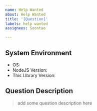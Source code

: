 ```yaml
---
name: Help Wanted
about: Help Wanted
title: '[Question]'
labels: help wanted
assignees: Soontao

---
```


## System Environment

* OS:
* NodeJS Version: 
* This LIbrary Version:

## Question Description

> add some question description here
